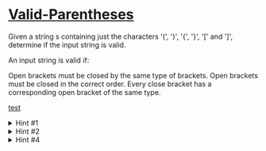 # [Valid-Parentheses](https://leetcode.com/problems/valid-parentheses/description/)
Given a string s containing just the characters '\(', '\)', '\{', '\}', '\[' and '\]', determine if the input string is valid.
  
An input string is valid if:
  
Open brackets must be closed by the same type of brackets.
Open brackets must be closed in the correct order.
Every close bracket has a corresponding open bracket of the same type.

[test](www.google.com)
  
<details>
  <summary>Hint #1</summary>
You can solve this by looping through the string only once.
</details>
  
<details>
  <summary>Hint #2</summary>
  
  Consider the [Stack](https://docs.oracle.com/javase/8/docs/api/java/util/Stack.html) and [HashMap](https://docs.oracle.com/javase/8/docs/api/java/util/Hashtable.html) structures.
  
</details>
  
<details>
  <summary>Hint #4</summary>
  
  Consider the [Hashtable](https://docs.oracle.com/javase/8/docs/api/java/util/HashMap.html) and [HashMap](https://docs.oracle.com/javase/8/docs/api/java/util/Hashtable.html) structures.
  
</details>
